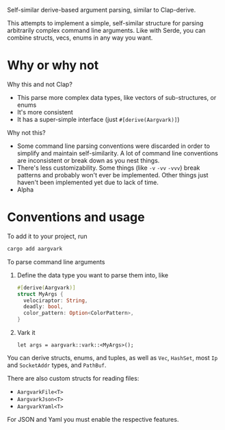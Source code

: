 Self-similar derive-based argument parsing, similar to Clap-derive.

This attempts to implement a simple, self-similar structure for parsing arbitrarily complex command line arguments. Like with Serde, you can combine structs, vecs, enums in any way you want.

# Why or why not

Why this and not Clap?

- This parse more complex data types, like vectors of sub-structures, or enums
- It's more consistent
- It has a super-simple interface (just `#[derive(Aargvark)]`)

Why not this?

- Some command line parsing conventions were discarded in order to simplify and maintain self-similarity. A lot of command line conventions are inconsistent or break down as you nest things.
- There's less customizability. Some things (like `-v` `-vv` `-vvv`) break patterns and probably won't ever be implemented. Other things just haven't been implemented yet due to lack of time.
- Alpha

# Conventions and usage

To add it to your project, run

```sh
cargo add aargvark
```

To parse command line arguments

1. Define the data type you want to parse them into, like

   ```rust
   #[derive(Aargvark)]
   struct MyArgs {
     velociraptor: String,
     deadly: bool,
     color_pattern: Option<ColorPattern>,
   }
   ```

2. Vark it
   ```
   let args = aargvark::vark::<MyArgs>();
   ```

You can derive structs, enums, and tuples, as well as `Vec`, `HashSet`, most `Ip` and `SocketAddr` types, and `PathBuf`.

There are also custom structs for reading files:

- `AargvarkFile<T>`
- `AargvarkJson<T>`
- `AargvarkYaml<T>`

For JSON and Yaml you must enable the respective features.
